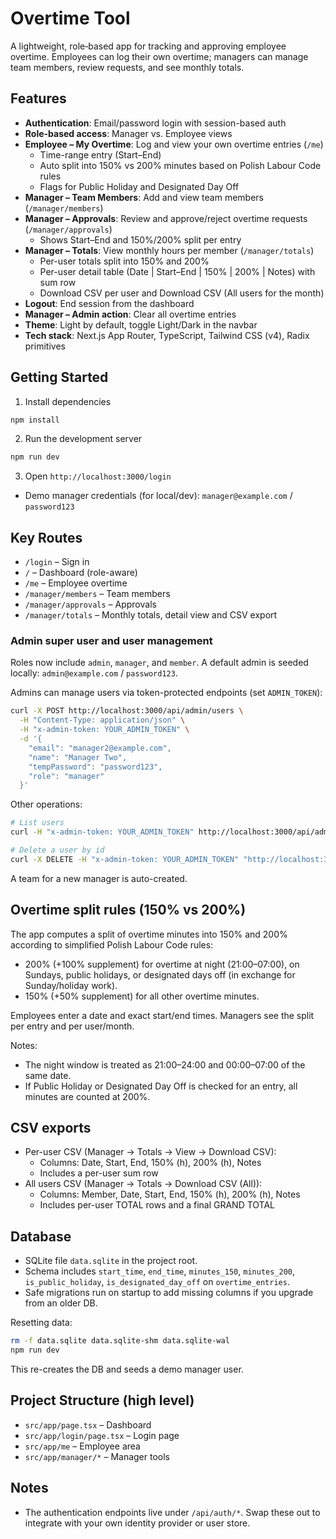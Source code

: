 # Overtime Tool

A lightweight, role‑based app for tracking and approving employee overtime. Employees can log their own overtime; managers can manage team members, review requests, and see monthly totals.

## Features

- **Authentication**: Email/password login with session-based auth
- **Role-based access**: Manager vs. Employee views
- **Employee – My Overtime**: Log and view your own overtime entries (`/me`)
  - Time-range entry (Start–End)
  - Auto split into 150% vs 200% minutes based on Polish Labour Code rules
  - Flags for Public Holiday and Designated Day Off
- **Manager – Team Members**: Add and view team members (`/manager/members`)
- **Manager – Approvals**: Review and approve/reject overtime requests (`/manager/approvals`)
  - Shows Start–End and 150%/200% split per entry
- **Manager – Totals**: View monthly hours per member (`/manager/totals`)
  - Per-user totals split into 150% and 200%
  - Per-user detail table (Date | Start–End | 150% | 200% | Notes) with sum row
  - Download CSV per user and Download CSV (All users for the month)
- **Logout**: End session from the dashboard
- **Manager – Admin action**: Clear all overtime entries
- **Theme**: Light by default, toggle Light/Dark in the navbar
- **Tech stack**: Next.js App Router, TypeScript, Tailwind CSS (v4), Radix primitives

## Getting Started

1. Install dependencies

```bash
npm install
```

2. Run the development server

```bash
npm run dev
```

3. Open `http://localhost:3000/login`

- Demo manager credentials (for local/dev): `manager@example.com` / `password123`

## Key Routes

- `/login` – Sign in
- `/` – Dashboard (role-aware)
- `/me` – Employee overtime
- `/manager/members` – Team members
- `/manager/approvals` – Approvals
- `/manager/totals` – Monthly totals, detail view and CSV export

### Admin super user and user management

Roles now include `admin`, `manager`, and `member`. A default admin is seeded locally: `admin@example.com` / `password123`.

Admins can manage users via token-protected endpoints (set `ADMIN_TOKEN`):

```bash
curl -X POST http://localhost:3000/api/admin/users \
  -H "Content-Type: application/json" \
  -H "x-admin-token: YOUR_ADMIN_TOKEN" \
  -d '{
    "email": "manager2@example.com",
    "name": "Manager Two",
    "tempPassword": "password123",
    "role": "manager"
  }'
```

Other operations:

```bash
# List users
curl -H "x-admin-token: YOUR_ADMIN_TOKEN" http://localhost:3000/api/admin/users

# Delete a user by id
curl -X DELETE -H "x-admin-token: YOUR_ADMIN_TOKEN" "http://localhost:3000/api/admin/users?id=123"
```

A team for a new manager is auto-created.

## Overtime split rules (150% vs 200%)

The app computes a split of overtime minutes into 150% and 200% according to simplified Polish Labour Code rules:

- 200% (+100% supplement) for overtime at night (21:00–07:00), on Sundays, public holidays, or designated days off (in exchange for Sunday/holiday work).
- 150% (+50% supplement) for all other overtime minutes.

Employees enter a date and exact start/end times. Managers see the split per entry and per user/month.

Notes:
- The night window is treated as 21:00–24:00 and 00:00–07:00 of the same date.
- If Public Holiday or Designated Day Off is checked for an entry, all minutes are counted at 200%.

## CSV exports

- Per-user CSV (Manager → Totals → View → Download CSV):
  - Columns: Date, Start, End, 150% (h), 200% (h), Notes
  - Includes a per-user sum row
- All users CSV (Manager → Totals → Download CSV (All)):
  - Columns: Member, Date, Start, End, 150% (h), 200% (h), Notes
  - Includes per-user TOTAL rows and a final GRAND TOTAL

## Database

- SQLite file `data.sqlite` in the project root.
- Schema includes `start_time`, `end_time`, `minutes_150`, `minutes_200`, `is_public_holiday`, `is_designated_day_off` on `overtime_entries`.
- Safe migrations run on startup to add missing columns if you upgrade from an older DB.

Resetting data:

```bash
rm -f data.sqlite data.sqlite-shm data.sqlite-wal
npm run dev
```
This re-creates the DB and seeds a demo manager user.

## Project Structure (high level)

- `src/app/page.tsx` – Dashboard
- `src/app/login/page.tsx` – Login page
- `src/app/me` – Employee area
- `src/app/manager/*` – Manager tools

## Notes

- The authentication endpoints live under `/api/auth/*`. Swap these out to integrate with your own identity provider or user store.
